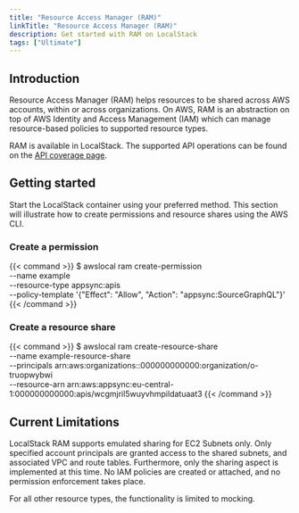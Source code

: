 ```yaml
---
title: "Resource Access Manager (RAM)"
linkTitle: "Resource Access Manager (RAM)"
description: Get started with RAM on LocalStack
tags: ["Ultimate"]
---
```


## Introduction

Resource Access Manager (RAM) helps resources to be shared across AWS accounts, within or across organizations.
On AWS, RAM is an abstraction on top of AWS Identity and Access Management (IAM) which can manage resource-based policies to supported resource types.

RAM is available in LocalStack.
The supported API operations can be found on the [API coverage page](https://docs.localstack.cloud/references/coverage/coverage_ram/).

## Getting started

Start the LocalStack container using your preferred method.
This section will illustrate how to create permissions and resource shares using the AWS CLI.

### Create a permission

{{< command >}}
$ awslocal ram create-permission \
    --name example \
    --resource-type appsync:apis \
    --policy-template '{"Effect": "Allow", "Action": "appsync:SourceGraphQL"}'
{{< /command >}}

### Create a resource share

{{< command >}}
$ awslocal ram create-resource-share \
    --name example-resource-share \
    --principals arn:aws:organizations::000000000000:organization/o-truopwybwi \
    --resource-arn arn:aws:appsync:eu-central-1:000000000000:apis/wcgmjril5wuyvhmpildatuaat3
{{< /command >}}

## Current Limitations

LocalStack RAM supports emulated sharing for EC2 Subnets only.
Only specified account principals are granted access to the shared subnets, and associated VPC and route tables.
Furthermore, only the sharing aspect is implemented at this time.
No IAM policies are created or attached, and no permission enforcement takes place.

For all other resource types, the functionality is limited to mocking.

